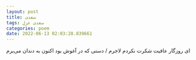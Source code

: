 ```yaml
---
layout: post
title: سعدی
tags: سعدی غزل
categories: poem
date: 2022-06-13 02:03:28.839661
---
```


ای روزگار عافیت شکرت نکردم لاجرم / دستی که در آغوش بود اکنون به دندان می‌برم